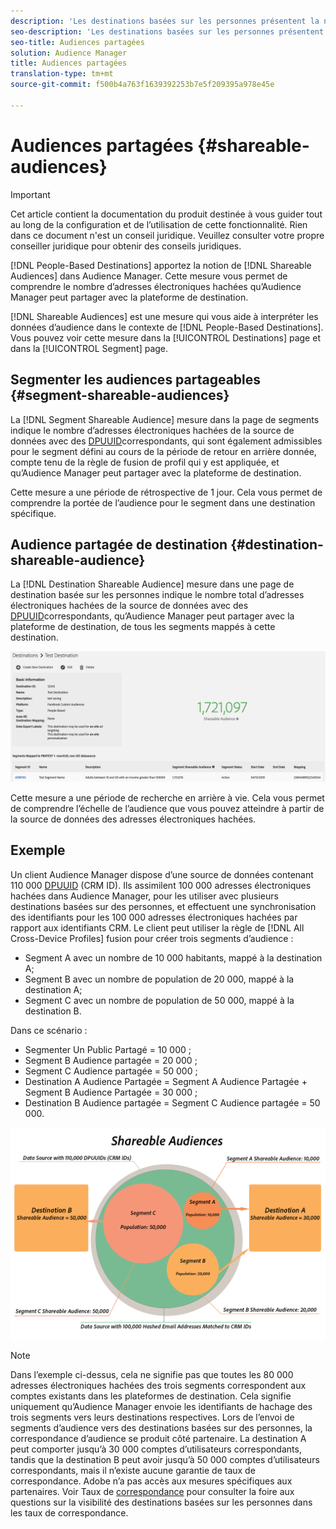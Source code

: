 ```yaml
---
description: 'Les destinations basées sur les personnes présentent la notion d’audiences partageables dans Audience Manager. Cette mesure vous permet de comprendre le nombre d’adresses électroniques hachées qu’Audience Manager peut partager avec la plateforme de destination. '
seo-description: 'Les destinations basées sur les personnes présentent la notion d’audiences partageables dans Audience Manager. Cette mesure vous permet de comprendre le nombre d’adresses électroniques hachées qu’Audience Manager peut partager avec la plateforme de destination. '
seo-title: Audiences partagées
solution: Audience Manager
title: Audiences partagées
translation-type: tm+mt
source-git-commit: f500b4a763f1639392253b7e5f209395a978e45e

---
```



# Audiences partagées {#shareable-audiences}

>[!IMPORTANT]
>Cet article contient la documentation du produit destinée à vous guider tout au long de la configuration et de l’utilisation de cette fonctionnalité. Rien dans ce document n'est un conseil juridique. Veuillez consulter votre propre conseiller juridique pour obtenir des conseils juridiques.

[!DNL People-Based Destinations] apportez la notion de [!DNL Shareable Audiences] dans Audience Manager. Cette mesure vous permet de comprendre le nombre d’adresses électroniques hachées qu’Audience Manager peut partager avec la plateforme de destination.

[!DNL Shareable Audiences] est une mesure qui vous aide à interpréter les données d’audience dans le contexte de [!DNL People-Based Destinations]. Vous pouvez voir cette mesure dans la [!UICONTROL Destinations] page et dans la [!UICONTROL Segment] page.

## Segmenter les audiences partageables {#segment-shareable-audiences}

La [!DNL Segment Shareable Audience] mesure dans la page de segments indique le nombre d’adresses électroniques hachées de la source de données avec des [DPUUID](../../reference/ids-in-aam.md)correspondants, qui sont également admissibles pour le segment défini au cours de la période de retour en arrière donnée, compte tenu de la règle de fusion de profil qui y est appliquée, et qu’Audience Manager peut partager avec la plateforme de destination.

Cette mesure a une période de rétrospective de 1 jour. Cela vous permet de comprendre la portée de l’audience pour le segment dans une destination spécifique.

## Audience partagée de destination {#destination-shareable-audience}

La [!DNL Destination Shareable Audience] mesure dans une page de destination basée sur les personnes indique le nombre total d’adresses électroniques hachées de la source de données avec des [DPUUID](../../reference/ids-in-aam.md)correspondants, qu’Audience Manager peut partager avec la plateforme de destination, de tous les segments mappés à cette destination.

![shareable-audiences](assets/dest-shareable-audiences.png)

Cette mesure a une période de recherche en arrière à vie. Cela vous permet de comprendre l’échelle de l’audience que vous pouvez atteindre à partir de la source de données des adresses électroniques hachées.

## Exemple

Un client Audience Manager dispose d’une source de données contenant 110 000 [DPUUID](../../reference/ids-in-aam.md) (CRM ID). Ils assimilent 100 000 adresses électroniques hachées dans Audience Manager, pour les utiliser avec plusieurs destinations basées sur des personnes, et effectuent une synchronisation des identifiants pour les 100 000 adresses électroniques hachées par rapport aux identifiants CRM. Le client peut utiliser la règle de [!DNL All Cross-Device Profiles] fusion pour créer trois segments d’audience :

* Segment A avec un nombre de 10 000 habitants, mappé à la destination A;
* Segment B avec un nombre de population de 20 000, mappé à la destination A;
* Segment C avec un nombre de population de 50 000, mappé à la destination B.

Dans ce scénario :

* Segmenter Un Public Partagé = 10 000 ;
* Segment B Audience partagée = 20 000 ;
* Segment C Audience partagée = 50 000 ;
* Destination A Audience Partagée = Segment A Audience Partagée + Segment B Audience Partagée = 30 000 ;
* Destination B Audience partagée = Segment C Audience partagée = 50 000.

![shareable-audiences-diagramme](assets/shareable-audiences.png)

> [!NOTE]
>
> Dans l’exemple ci-dessus, cela ne signifie pas que toutes les 80 000 adresses électroniques hachées des trois segments correspondent aux comptes existants dans les plateformes de destination. Cela signifie uniquement qu’Audience Manager envoie les identifiants de hachage des trois segments vers leurs destinations respectives. Lors de l’envoi de segments d’audience vers des destinations basées sur des personnes, la correspondance d’audience se produit côté partenaire. La destination A peut comporter jusqu’à 30 000 comptes d’utilisateurs correspondants, tandis que la destination B peut avoir jusqu’à 50 000 comptes d’utilisateurs correspondants, mais il n’existe aucune garantie de taux de correspondance. Adobe n’a pas accès aux mesures spécifiques aux partenaires. Voir Taux de [correspondance](../../faq/faq-people-based-destinations.md#match-rates) pour consulter la foire aux questions sur la visibilité des destinations basées sur les personnes dans les taux de correspondance.
